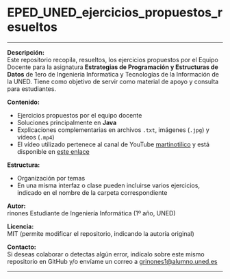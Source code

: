 # EPED_UNED_ejercicios_propuestos_resueltos

---
**Descripción:**  
Este repositorio recopila, resueltos, los ejercicios propuestos por el Equipo Docente para la asignatura **Estrategias de Programación y Estructuras de Datos** de 1ero de Ingenieria Informatica y Tecnologías de la Información de la UNED. Tiene como objetivo de servir como material de apoyo y consulta para estudiantes.

**Contenido:**  
- Ejercicios propuestos por el equipo docente  
- Soluciones principalmente en **Java**  
- Explicaciones complementarias en archivos `.txt`, imágenes (`.jpg`) y vídeos (`.mp4`)
- El vídeo utilizado pertenece al canal de YouTube [martinotilico](https://www.youtube.com/@martinotilico) y está disponible en [este enlace](https://www.youtube.com/watch?v=FO6pmLTgf9c&t=94s)

**Estructura:**  
- Organización por temas  
- En una misma interfaz o clase pueden incluirse varios ejercicios, indicado en el nombre de la carpeta correspondiente

**Autor:**  
rinones
Estudiante de Ingeniería Informática (1º año, UNED)

**Licencia:**  
MIT (permite modificar el repositorio, indicando la autoría original)

**Contacto:**  
Si deseas colaborar o detectas algún error, indícalo sobre este mismo repositorio en GitHub y/o envíame un correo a grinones1@alumno.uned.es

---
